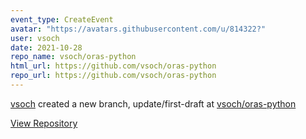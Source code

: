 ```yaml
---
event_type: CreateEvent
avatar: "https://avatars.githubusercontent.com/u/814322?"
user: vsoch
date: 2021-10-28
repo_name: vsoch/oras-python
html_url: https://github.com/vsoch/oras-python
repo_url: https://github.com/vsoch/oras-python
---
```


<a href='https://github.com/vsoch' target='_blank'>vsoch</a> created a new branch, update/first-draft at <a href='https://github.com/vsoch/oras-python' target='_blank'>vsoch/oras-python</a>

<a href='https://github.com/vsoch/oras-python' target='_blank'>View Repository</a>